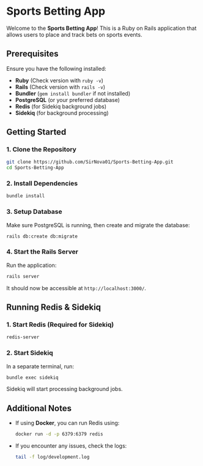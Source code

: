 
# Sports Betting App

Welcome to the **Sports Betting App**! This is a Ruby on Rails application that allows users to place and track bets on sports events.

## Prerequisites
Ensure you have the following installed:
- **Ruby** (Check version with `ruby -v`)
- **Rails** (Check version with `rails -v`)
- **Bundler** (`gem install bundler` if not installed)
- **PostgreSQL** (or your preferred database)
- **Redis** (for Sidekiq background jobs)
- **Sidekiq** (for background processing)

## Getting Started
### 1. Clone the Repository
```sh
git clone https://github.com/SirNova01/Sports-Betting-App.git
cd Sports-Betting-App
```

### 2. Install Dependencies
```sh
bundle install
```

### 3. Setup Database
Make sure PostgreSQL is running, then create and migrate the database:
```sh
rails db:create db:migrate
```

### 4. Start the Rails Server
Run the application:
```sh
rails server
```
It should now be accessible at `http://localhost:3000/`.

## Running Redis & Sidekiq
### 1. Start Redis (Required for Sidekiq)
```sh
redis-server
```

### 2. Start Sidekiq
In a separate terminal, run:
```sh
bundle exec sidekiq
```
Sidekiq will start processing background jobs.

## Additional Notes
- If using **Docker**, you can run Redis using:
  ```sh
  docker run -d -p 6379:6379 redis
  ```
- If you encounter any issues, check the logs:
  ```sh
  tail -f log/development.log
  ```


